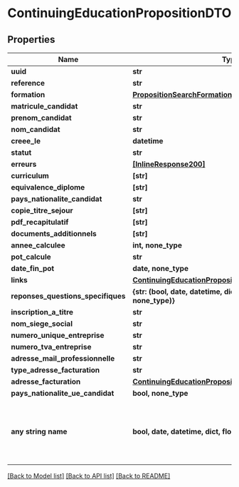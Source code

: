 # ContinuingEducationPropositionDTO


## Properties
Name | Type | Description | Notes
------------ | ------------- | ------------- | -------------
**uuid** | **str** |  | 
**reference** | **str** |  | 
**formation** | [**PropositionSearchFormation**](PropositionSearchFormation.md) |  | 
**matricule_candidat** | **str** |  | 
**prenom_candidat** | **str** |  | 
**nom_candidat** | **str** |  | 
**creee_le** | **datetime** |  | 
**statut** | **str** |  | 
**erreurs** | [**[InlineResponse200]**](InlineResponse200.md) |  | 
**curriculum** | **[str]** |  | 
**equivalence_diplome** | **[str]** |  | 
**pays_nationalite_candidat** | **str** |  | 
**copie_titre_sejour** | **[str]** |  | 
**pdf_recapitulatif** | **[str]** |  | 
**documents_additionnels** | **[str]** |  | 
**annee_calculee** | **int, none_type** |  | [optional] 
**pot_calcule** | **str** |  | [optional] 
**date_fin_pot** | **date, none_type** |  | [optional] 
**links** | [**ContinuingEducationPropositionDTOLinks**](ContinuingEducationPropositionDTOLinks.md) |  | [optional] 
**reponses_questions_specifiques** | **{str: (bool, date, datetime, dict, float, int, list, str, none_type)}** |  | [optional] 
**inscription_a_titre** | **str** |  | [optional] 
**nom_siege_social** | **str** |  | [optional] 
**numero_unique_entreprise** | **str** |  | [optional] 
**numero_tva_entreprise** | **str** |  | [optional] 
**adresse_mail_professionnelle** | **str** |  | [optional] 
**type_adresse_facturation** | **str** |  | [optional] 
**adresse_facturation** | [**ContinuingEducationPropositionDTOAdresseFacturation**](ContinuingEducationPropositionDTOAdresseFacturation.md) |  | [optional] 
**pays_nationalite_ue_candidat** | **bool, none_type** |  | [optional] 
**any string name** | **bool, date, datetime, dict, float, int, list, str, none_type** | any string name can be used but the value must be the correct type | [optional]

[[Back to Model list]](../README.md#documentation-for-models) [[Back to API list]](../README.md#documentation-for-api-endpoints) [[Back to README]](../README.md)


